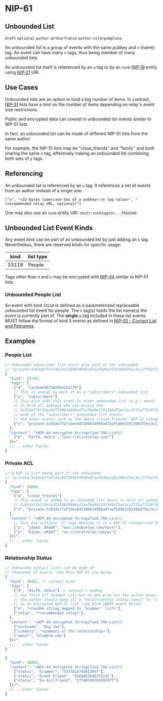 NIP-61
======

Unbounded List
--------------

`draft` `optional` `author:arthurfranca` `author:vitorpamplona`

An unbounded list is a group of events with the same pubkey and `n` (name) tag.
An event can have many `n` tags, thus being member of many unbounded lists.

An unbounded list itself is referenced by an `u` tag
or by an `nunb` [NIP-19](19.md) entity using [NIP-21](21.md) URI.

## Use Cases

Unbounded lists are an option to hold a big number of items. In contrast, [NIP-51](51.md) lists
have a limit on the number of items depending on relay's event size restrictions.

Public and encrypted data can coexist in unbounded list events similar to NIP-51 lists.

In fact, an unbounded list can be made of different NIP-51 lists from the same author.

For example, the NIP-51 lists may be "close_friends" and "family" and both sharing the same `n` tag,
effectively making an unbounded list combining both sets of `p` tags.

## Referencing

An unbounded list is referenced by an `u` tag.
It references a set of events from an author instead of a single one:

`["u", "<32-bytes lowercase hex of a pubkey>:<n tag value>", "<recommended relay URL, optional>"]`

One may also use an `nunb` entity URI: `nostr:nunb1qqstn...794234d`.

## Unbounded List Event Kinds

Any event kind can be part of an unbounded list by just adding an `n` tag. Nevertheless,
there are reserved kinds for specific usage:

| kind   | list type |
| ------ | ----------|
| 33118  | People    |

Tags other than `d` and `n` may be encrypted with [NIP-44](#44.md) similar to NIP-51 lists.

### Unbounded People List

An event with kind `33118` is defined as a parameterized replaceable unbounded list event for people.
The `n` tag(s) holds the list name(s) the event is currently part of.
The **single** `p` tag included in these list events MUST follow the format of kind 3 events as defined in [NIP-02 - Contact List and Petnames](02.md).

## Examples

### People List

```js
// Unbounded subscriber list event also part of the unbounded
// "private:5c83da77af1dec6d7289834998ad7aafbd9e2191396d75ec3cc27f5a77226f36" list
{
  "kind": 33118,
  "tags": [
    ["d", "random6467362966154779"]
    // This is enough to mark it as a "subscribers" unbounded list
    ["n", "subscribers"],
    // This also adds this event to other unbounded list (e.g.: meant
    // to hold all pubkeys who can access the
    // 5c83da77af1dec6d7289834998ad7aafbd9e2191396d75ec3cc27f5a77226f36 event)
    // made of the "subscribers" unbounded list events
    // and other events such as the above "close_friends" NIP-51 Categorized People list event
    ["n", "private:5c83da77af1dec6d7289834998ad7aafbd9e2191396d75ec3cc27f5a77226f36"],
  ],
  "content": "<NIP-44 encrypted Stringified TAG-List([
    ["p", "91cf9..4e5ca", "wss://alicerelay.com/"]
  ])>",
  // ...other fields
}
```

### Private ACL

```js
// A NIP-51 list being part of the unbounded
// "private:5c83da77af1dec6d7289834998ad7aafbd9e2191396d75ec3cc27f5a77226f36" list
{
  "kind": 30000,
  "tags": [
    ["d", "close_friends"]
    // This event is added to an ubounded list meant to hold all pubkeys who can access the
    // 5c83da77af1dec6d7289834998ad7aafbd9e2191396d75ec3cc27f5a77226f36 event just like the event above
    ["n", "private:5c83da77af1dec6d7289834998ad7aafbd9e2191396d75ec3cc27f5a77226f36"],
  ],
  "content": "<NIP-44 encrypted Stringified TAG-List([
    // This has multiple "p" tags because it is a NIP-51 Categorized People list
    ["p", "14aeb..8dad4", "wss://bobrelay.com/nostr"],
    ["p", "612ae..e610f", "ws://carolrelay.com/ws"]
  ])>",
  // ...other fields
}
```

### Relationship Status

```js
// Unbounded contact lists can be made of
// thousands of events like this NIP-81 one below
{
  "kind": 30382, // contact kind
  "tags": [
    ["d", "91cf9..4e5ca"] // contact's pubkey
    // Can fetch all Scammer List but no one else but the author knows
    // The author should keep all n "relaltionship status names" to "random string" mapping
    // in an encrypted NIP-51 list (see kind:10003 event below)
    ["n", "<random string mapped to 'Scammer' list>"],
    ["relay", "<recommended relay>"],
  ],
  "content": "<NIP-44 encrypted Stringified TAG-List([
    ["nickname", "Big Joe"],
    ["summary", "<summary of the relationship>"],
    ["email", "bla@ble.com"]
  ])>",
  // ...other fields
}

{
  "kind": 10003,
  "content": "<NIP-44 encrypted Stringified TAG-List([
    ["status", "Scammer", "3737815743613957"],
    ["status", "Great Friend", "9369453848773155"],
    ["status", "Ex-Girlfriend", "17740745702992977"]
  ])>",
  // ...other fields
}
```

